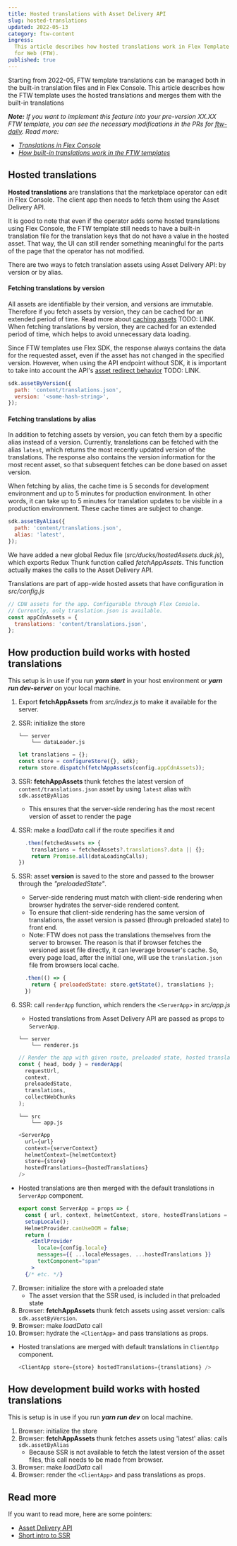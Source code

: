 ```yaml
---
title: Hosted translations with Asset Delivery API
slug: hosted-translations
updated: 2022-05-13
category: ftw-content
ingress:
  This article describes how hosted translations work in Flex Template
  for Web (FTW).
published: true
---
```


Starting from 2022-05, FTW template translations can be managed both in
the built-in translation files and in Flex Console. This article
describes how the FTW template uses the hosted translations and merges
them with the built-in translations

_**Note:** If you want to implement this feature into your pre-version
XX.XX FTW template, you can see the necessary modifications in the PRs
for [ftw-daily](https://github.com/sharetribe/ftw-daily/pull/1510). Read
more:_

- _[Translations in Flex Console](/concepts/translations/)_
- _[How built-in translations work in the FTW templates](ftw/how-to-change-ftw-bundled-ui-translations/)_

## Hosted translations

**Hosted translations** are translations that the marketplace operator
can edit in Flex Console. The client app then needs to fetch them using
the Asset Delivery API.

It is good to note that even if the operator adds some hosted
translations using Flex Console, the FTW template still needs to have a
built-in translation file for the translation keys that do not have a
value in the hosted asset. That way, the UI can still render something
meaningful for the parts of the page that the operator has not modified.

There are two ways to fetch translation assets using Asset Delivery API:
by version or by alias.

#### Fetching translations by version

All assets are identifiable by their version, and versions are
immutable. Therefore if you fetch assets by version, they can be cached
for an extended period of time. Read more about [caching assets]() TODO:
LINK. When fetching translations by version, they are cached for an
extended period of time, which helps to avoid unnecessary data loading.

Since FTW templates use Flex SDK, the response always contains the data
for the requested asset, even if the asset has not changed in the
specified version. However, when using the API endpoint without SDK, it
is important to take into account the API's [asset redirect behavior]()
TODO: LINK.

```js
sdk.assetByVersion({
  path: 'content/translations.json',
  version: '<some-hash-string>',
});
```

#### Fetching translations by alias

In addition to fetching assets by version, you can fetch them by a
specific alias instead of a version. Currently, translations can be
fetched with the alias `latest`, which returns the most recently updated
version of the translations. The response also contains the version
information for the most recent asset, so that subsequent fetches can be
done based on asset version.

When fetching by alias, the cache time is 5 seconds for development
environment and up to 5 minutes for production environment. In other
words, it can take up to 5 minutes for translation updates to be visible
in a production environment. These cache times are subject to change.

```js
sdk.assetByAlias({
  path: 'content/translations.json',
  alias: 'latest',
});
```

We have added a new global Redux file
(_src/ducks/hostedAssets.duck.js_), which exports Redux Thunk function
called _fetchAppAssets_. This function actually makes the calls to the
Asset Delivery API.

Translations are part of app-wide hosted assets that have configuration
in _src/config.js_

```js
// CDN assets for the app. Configurable through Flex Console.
// Currently, only translation.json is available.
const appCdnAssets = {
  translations: 'content/translations.json',
};
```

## How production build works with hosted translations

This setup is in use if you run **_yarn start_** in your host
environment or **_yarn run dev-server_** on your local machine.

1. Export **fetchAppAssets** from _src/index.js_ to make it available
   for the server.
2. SSR: initialize the store

   ```shell
   └── server
       └── dataLoader.js
   ```

   ```js
   let translations = {};
   const store = configureStore({}, sdk);
   return store.dispatch(fetchAppAssets(config.appCdnAssets));
   ```

3. SSR: **fetchAppAssets** thunk fetches the latest version of
   `content/translations.json` asset by using `latest` alias with
   `sdk.assetByAlias`
   - This ensures that the server-side rendering has the most recent
     version of asset to render the page
4. SSR: make a _loadData_ call if the route specifies it and

   ```js
     .then(fetchedAssets => {
       translations = fetchedAssets?.translations?.data || {};
       return Promise.all(dataLoadingCalls);
   })
   ```

5. SSR: asset **version** is saved to the store and passed to the
   browser through the _"preloadedState"_.

   - Server-side rendering must match with client-side rendering when
     browser hydrates the server-side rendered content.
   - To ensure that client-side rendering has the same version of
     translations, the asset version is passed (through preloaded state)
     to front end.
   - Note: FTW does not pass the translations themselves from the server
     to browser. The reason is that if browser fetches the versioned
     asset file directly, it can leverage browser's cache. So, every
     page load, after the initial one, will use the `translation.json`
     file from browsers local cache.

   ```js
     .then(() => {
       return { preloadedState: store.getState(), translations };
     })
   ```

6. SSR: call `renderApp` function, which renders the `<ServerApp>` in
   _src/app.js_

   - Hosted translations from Asset Delivery API are passed as props to
     `ServerApp`.

   ```shell
   └── server
       └── renderer.js
   ```

   ```js
   // Render the app with given route, preloaded state, hosted translations.
   const { head, body } = renderApp(
     requestUrl,
     context,
     preloadedState,
     translations,
     collectWebChunks
   );
   ```

   ```shell
   └── src
       └── app.js
   ```

   ```js
   <ServerApp
     url={url}
     context={serverContext}
     helmetContext={helmetContext}
     store={store}
     hostedTranslations={hostedTranslations}
   />
   ```

- Hosted translations are then merged with the default translations in
  `ServerApp` component.
  ```jsx
  export const ServerApp = props => {
    const { url, context, helmetContext, store, hostedTranslations = {} } = props;
    setupLocale();
    HelmetProvider.canUseDOM = false;
    return (
      <IntlProvider
        locale={config.locale}
        messages={{ ...localeMessages, ...hostedTranslations }}
        textComponent="span"
      >
    {/* etc. */}
  ```

7. Browser: initialize the store with a preloaded state
   - The asset version that the SSR used, is included in that preloaded
     state
8. Browser: **fetchAppAssets** thunk fetch assets using asset version:
   calls `sdk.assetByVersion`.
9. Browser: make _loadData_ call
10. Browser: hydrate the `<ClientApp>` and pass translations as props.

- Hosted translations are merged with default translations in
  `ClientApp` component.
  ```js
  <ClientApp store={store} hostedTranslations={translations} />
  ```

## How development build works with hosted translations

This is setup is in use if you run **_yarn run dev_** on local machine.

1. Browser: initialize the store
2. Browser: **fetchAppAssets** thunk fetches assets using 'latest'
   alias: calls `sdk.assetByAlias`
   - Because SSR is not available to fetch the latest version of the
     asset files, this call needs to be made from browser.
3. Browser: make _loadData_ call
4. Browser: render the `<ClientApp>` and pass translations as props.

## Read more

If you want to read more, here are some pointers:

- [Asset Delivery API](/references/<the-correct-link-here>/)
- [Short intro to SSR](https://deploy-preview-565--sharetribe-flex-docs-site.netlify.app/docs/ftw/how-routing-works-in-ftw/#a-brief-introduction-to-ssr)
